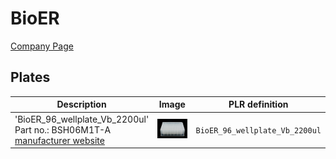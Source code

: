 # BioER

[Company Page](https://en.bioer.com/)

## Plates

| Description | Image | PLR definition |
|-|-|-|
| 'BioER_96_wellplate_Vb_2200ul'<br>Part no.: BSH06M1T-A<br>[manufacturer website](https://en.bioer.com/en/ConsumablesCenter/info_itemid_3261_lcid_134.html) | ![](img/bioer/bioer_96w_DW_plate.jpg) | `BioER_96_wellplate_Vb_2200ul` |
